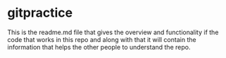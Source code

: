 # gitpractice
This is the readme.md file that gives the overview and functionality if the code that works in this repo and along with that it will contain the information that helps the other people to understand the repo.
